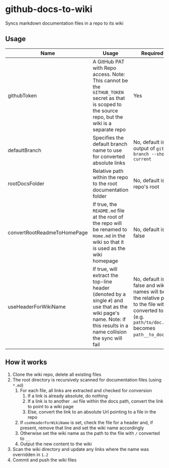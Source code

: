 # github-docs-to-wiki
Syncs markdown documentation files in a repo to its wiki

## Usage

| Name | Usage | Required? |
| - | - | - |
| githubToken | A GitHub PAT with Repo access. Note: This cannot be the `GITHUB_TOKEN` secret as that is scoped to the source repo, but the wiki is a separate repo | Yes |
| defaultBranch | Specifies the default branch name to use for converted absolute links | No, default is the output of `git branch --show-current` |
| rootDocsFolder | Relative path within the repo to the root documentation folder | No, default is the repo's root |
| convertRootReadmeToHomePage | If true, the `README.md` file at the root of the repo will be renamed to `Home.md` in the wiki so that it is used as the wiki homepage | No, default is false |
| useHeaderForWikiName | If true, will extract the top-line header (denoted by a single `#`) and use that as the wiki page's name. Note: if this results in a name collision the sync will fail | No, default is false and wiki names will be the relative path to the file with `/` converted to `__` (e.g. `path/to/doc.md` becomes `path__to_doc.md`) |

## How it works

1. Clone the wiki repo, delete all existing files
2. The root directory is recursively scanned for documentation files (using `*.md`)
   1. For each file, all links are extracted and checked for conversion
      1. If a link is already absolute, do nothing
      2. If a link is to another `.md` file within the docs path, convert the link to point to a wiki page
      3. Else, convert the link to an absolute Url pointing to a file in the repo
   2. If `useHeaderForWikiName` is set, check the file for a header and, if present, remove that line and set the wiki name accordingly
   3. Otherwise set the wiki name as the path to the file with `/` converted to `__`
   4. Output the new content to the wiki
3. Scan the wiki directory and update any links where the name was overridden in `1.2`
4. Commit and push the wiki files